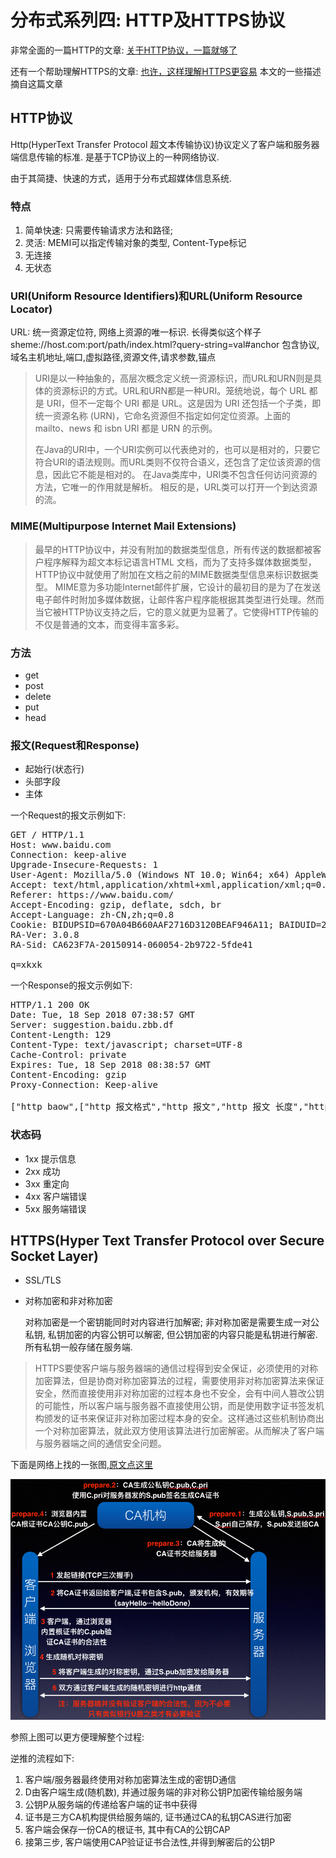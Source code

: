 # 分布式系列四: HTTP及HTTPS协议

非常全面的一篇HTTP的文章: [关于HTTP协议，一篇就够了](http://www.cnblogs.com/ranyonsue/p/5984001.html)

还有一个帮助理解HTTPS的文章: [也许，这样理解HTTPS更容易](https://showme.codes/2017-02-20/understand-https/) 本文的一些描述摘自这篇文章

## HTTP协议

Http(HyperText Transfer Protocol 超文本传输协议)协议定义了客户端和服务器端信息传输的标准. 是基于TCP协议上的一种网络协议.

由于其简捷、快速的方式，适用于分布式超媒体信息系统.

### 特点

1. 简单快速: 只需要传输请求方法和路径;
2. 灵活: MEMI可以指定传输对象的类型, Content-Type标记
3. 无连接
4. 无状态

### URI(Uniform Resource Identifiers)和URL(Uniform Resource Locator)

URL: 统一资源定位符, 网络上资源的唯一标识. 长得类似这个样子  sheme://host.com:port/path/index.html?query-string=val#anchor
包含协议,域名主机地址,端口,虚拟路径,资源文件,请求参数,锚点

> URI是以一种抽象的，高层次概念定义统一资源标识，而URL和URN则是具体的资源标识的方式。URL和URN都是一种URI。笼统地说，每个 URL 都是 URI，但不一定每个 URI 都是 URL。这是因为 URI 还包括一个子类，即统一资源名称 (URN)，它命名资源但不指定如何定位资源。上面的 mailto、news 和 isbn URI 都是 URN 的示例。
> 
> 在Java的URI中，一个URI实例可以代表绝对的，也可以是相对的，只要它符合URI的语法规则。而URL类则不仅符合语义，还包含了定位该资源的信息，因此它不能是相对的。
> 在Java类库中，URI类不包含任何访问资源的方法，它唯一的作用就是解析。
> 相反的是，URL类可以打开一个到达资源的流。

### MIME(Multipurpose Internet Mail Extensions)

> 最早的HTTP协议中，并没有附加的数据类型信息，所有传送的数据都被客户程序解释为超文本标记语言HTML 文档，而为了支持多媒体数据类型，HTTP协议中就使用了附加在文档之前的MIME数据类型信息来标识数据类型。
> MIME意为多功能Internet邮件扩展，它设计的最初目的是为了在发送电子邮件时附加多媒体数据，让邮件客户程序能根据其类型进行处理。然而当它被HTTP协议支持之后，它的意义就更为显著了。它使得HTTP传输的不仅是普通的文本，而变得丰富多彩。

### 方法

* get
* post
* delete
* put
* head

### 报文(Request和Response)

* 起始行(状态行)
* 头部字段
* 主体

一个Request的报文示例如下:

<pre>
GET / HTTP/1.1
Host: www.baidu.com
Connection: keep-alive
Upgrade-Insecure-Requests: 1
User-Agent: Mozilla/5.0 (Windows NT 10.0; Win64; x64) AppleWebKit/537.36 (KHTML, like Gecko) Chrome/53.0.2785.143 Safari/537.36
Accept: text/html,application/xhtml+xml,application/xml;q=0.9,image/webp,*/*;q=0.8
Referer: https://www.baidu.com/
Accept-Encoding: gzip, deflate, sdch, br
Accept-Language: zh-CN,zh;q=0.8
Cookie: BIDUPSID=670A04B660AAF2716D3120BEAF946A11; BAIDUID=2454D4....
RA-Ver: 3.0.8
RA-Sid: CA623F7A-20150914-060054-2b9722-5fde41

q=xkxk
</pre>

一个Response的报文示例如下:

<pre>
HTTP/1.1 200 OK
Date: Tue, 18 Sep 2018 07:38:57 GMT
Server: suggestion.baidu.zbb.df
Content-Length: 129
Content-Type: text/javascript; charset=UTF-8
Cache-Control: private
Expires: Tue, 18 Sep 2018 08:38:57 GMT
Content-Encoding: gzip
Proxy-Connection: Keep-alive

["http baow",["http 报文格式","http 报文","http 报文 长度","http报文结构","http 报文 文件","http 报文拦截","http 报文体乱码","http报文解析","http 报文大小","http 报文定义"]]
</pre>

### 状态码

* 1xx 提示信息
* 2xx 成功
* 3xx 重定向
* 4xx 客户端错误
* 5xx 服务端错误

## HTTPS(Hyper Text Transfer Protocol over Secure Socket Layer)

* SSL/TLS 
* 对称加密和非对称加密

    对称加密是一个密钥能同时对内容进行加解密;
    非对称加密是需要生成一对公私钥, 私钥加密的内容公钥可以解密, 但公钥加密的内容只能是私钥进行解密. 所有私钥一般存储在服务端.


> HTTPS要使客户端与服务器端的通信过程得到安全保证，必须使用的对称加密算法，但是协商对称加密算法的过程，需要使用非对称加密算法来保证安全，然而直接使用非对称加密的过程本身也不安全，会有中间人篡改公钥的可能性，所以客户端与服务器不直接使用公钥，而是使用数字证书签发机构颁发的证书来保证非对称加密过程本身的安全。这样通过这些机制协商出一个对称加密算法，就此双方使用该算法进行加密解密。从而解决了客户端与服务器端之间的通信安全问题。

下面是网络上找的一张图,[原文点这里](https://www.cnblogs.com/mddblog/p/6948980.html)

![](../images/1872011791102114.png)

参照上图可以更方便理解整个过程:

逆推的流程如下:

1. 客户端/服务器最终使用对称加密算法生成的密钥D通信
2. D由客户端生成(随机数), 并通过服务端的非对称公钥P加密传输给服务端
3. 公钥P从服务端的传递给客户端的证书中获得
4. 证书是三方CA机构提供给服务端的, 证书通过CA的私钥CAS进行加密
5. 客户端会保存一份CA的根证书, 其中有CA的公钥CAP
6. 接第三步, 客户端使用CAP验证证书合法性,并得到解密后的公钥P
